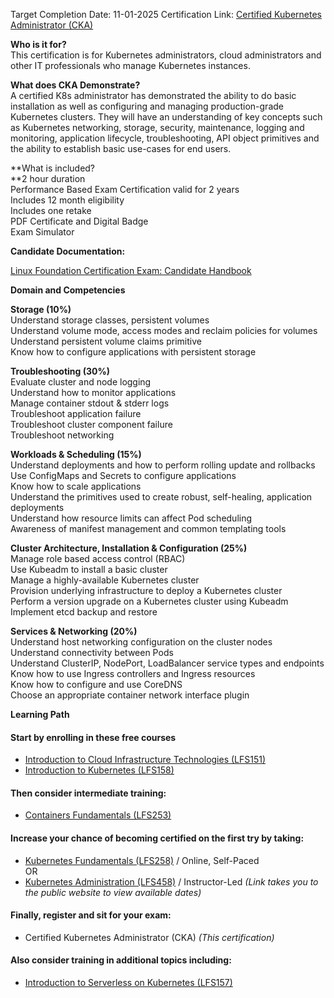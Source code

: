 Target Completion Date: 11-01-2025
Certification Link: [Certified Kubernetes Administrator (CKA)](https://trainingportal.linuxfoundation.org/courses/certified-kubernetes-administrator-cka)

**Who is it for?**  
This certification is for Kubernetes administrators, cloud administrators and other IT professionals who manage Kubernetes instances.

**What does CKA Demonstrate?**  
A certified K8s administrator has demonstrated the ability to do basic installation as well as configuring and managing production-grade Kubernetes clusters. They will have an understanding of key concepts such as Kubernetes networking, storage, security, maintenance, logging and monitoring, application lifecycle, troubleshooting, API object primitives and the ability to establish basic use-cases for end users.

**What is included?  
**2 hour duration  
Performance Based Exam
Certification valid for 2 years  
Includes 12 month eligibility   
Includes one retake  
PDF Certificate and Digital Badge  
Exam Simulator

**Candidate Documentation:**

[Linux Foundation Certification Exam: Candidate Handbook](https://docs.linuxfoundation.org/tc-docs/certification/lf-handbook2)

**Domain and Competencies**

**Storage (10%)**  
Understand storage classes, persistent volumes  
Understand volume mode, access modes and reclaim policies for volumes  
Understand persistent volume claims primitive  
Know how to configure applications with persistent storage

**Troubleshooting (30%)**  
Evaluate cluster and node logging  
Understand how to monitor applications  
Manage container stdout & stderr logs  
Troubleshoot application failure  
Troubleshoot cluster component failure  
Troubleshoot networking  

**Workloads & Scheduling (15%)**  
Understand deployments and how to perform rolling update and rollbacks  
Use ConfigMaps and Secrets to configure applications  
Know how to scale applications  
Understand the primitives used to create robust, self-healing, application deployments  
Understand how resource limits can affect Pod scheduling  
Awareness of manifest management and common templating tools  

**Cluster Architecture, Installation & Configuration (25%)**  
Manage role based access control (RBAC)  
Use Kubeadm to install a basic cluster  
Manage a highly-available Kubernetes cluster  
Provision underlying infrastructure to deploy a Kubernetes cluster  
Perform a version upgrade on a Kubernetes cluster using Kubeadm  
Implement etcd backup and restore  

**Services & Networking (20%)**  
Understand host networking configuration on the cluster nodes  
Understand connectivity between Pods  
Understand ClusterIP, NodePort, LoadBalancer service types and endpoints  
Know how to use Ingress controllers and Ingress resources  
Know how to configure and use CoreDNS  
Choose an appropriate container network interface plugin

**Learning Path**
#### **Start by enrolling in these free courses**

- [Introduction to Cloud Infrastructure Technologies (LFS151)](https://trainingportal.linuxfoundation.org/courses/introduction-to-cloud-infrastructure-technologies?query=LFS151)
- [Introduction to Kubernetes (LFS158)](https://trainingportal.linuxfoundation.org/courses/introduction-to-kubernetes?query=LFS158)

#### **Then consider intermediate training:**

- [Containers Fundamentals (LFS253)](https://trainingportal.linuxfoundation.org/courses/containers-fundamentals-lfs253?query=LFS253)

#### **Increase your chance of becoming certified on the first try by taking:**

- [Kubernetes Fundamentals (LFS258)](https://trainingportal.linuxfoundation.org/courses/kubernetes-fundamentals-lfs258?query=LFS258) / Online, Self-Paced  
    OR
- [Kubernetes Administration (LFS458)](https://training.linuxfoundation.org/training/kubernetes-administration/) / Instructor-Led _(Link takes you to the public website to view available dates)_

#### **Finally, register and sit for your exam:**

- Certified Kubernetes Administrator (CKA) _(This certification)_

#### **Also consider training in additional topics including:**

- [Introduction to Serverless on Kubernetes (LFS157)](https://trainingportal.linuxfoundation.org/courses/introduction-to-serverless-on-kubernetes-lfs157?query=LFS157)



